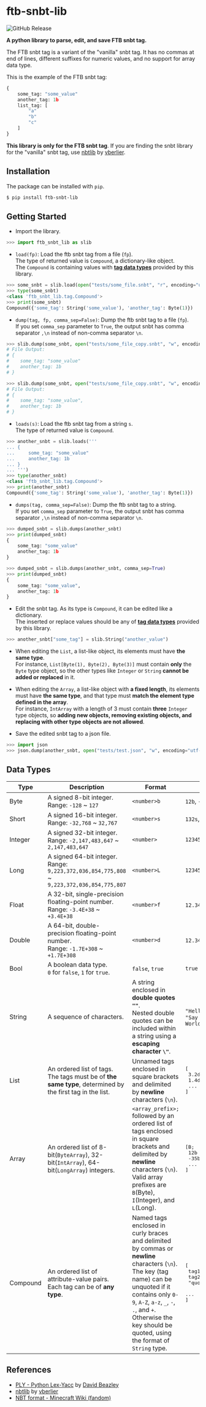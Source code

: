 # ftb-snbt-lib

![GitHub Release](https://img.shields.io/github/v/release/peunsu/ftb-snbt-lib?style=for-the-badge)

**A python library to parse, edit, and save FTB snbt tag.**

The FTB snbt tag is a variant of the "vanilla" snbt tag. It has no commas at end of lines, different suffixes for numeric values, and no support for array data type.

This is the example of the FTB snbt tag:

```python
{
    some_tag: "some_value"
    another_tag: 1b
    list_tag: [
        "a"
        "b"
        "c"
    ]
}
```

**This library is only for the FTB snbt tag**. If you are finding the snbt library for the "vanilla" snbt tag, use [nbtlib](https://github.com/vberlier/nbtlib) by [vberlier](https://github.com/vberlier).

## Installation

The package can be installed with ``pip``.

```bash
$ pip install ftb-snbt-lib
```

## Getting Started

* Import the library.

```python
>>> import ftb_snbt_lib as slib
```

* ``load(fp)``: Load the ftb snbt tag from a file (``fp``).<br>
The type of returned value is ``Compound``, a dictionary-like object.<br>
The ``Compound`` is containing values with **[tag data types](#data-types)** provided by this library.

```python
>>> some_snbt = slib.load(open("tests/some_file.snbt", "r", encoding="utf-8"))
>>> type(some_snbt)
<class 'ftb_snbt_lib.tag.Compound'>
>>> print(some_snbt)
Compound({'some_tag': String('some_value'), 'another_tag': Byte(1)})
```

* ``dump(tag, fp, comma_sep=False)``: Dump the ftb snbt tag to a file (``fp``).<br>
If you set ``comma_sep`` parameter to ``True``, the output snbt has comma separator ``,\n`` instead of non-comma separator ``\n``.

```python
>>> slib.dump(some_snbt, open("tests/some_file_copy.snbt", "w", encoding="utf-8"))
# File Output:
# {
#    some_tag: "some_value"
#    another_tag: 1b
# }
```

```python
>>> slib.dump(some_snbt, open("tests/some_file_copy.snbt", "w", encoding="utf-8"), comma_sep=True)
# File Output:
# {
#    some_tag: "some_value",
#    another_tag: 1b
# }
```

* ``loads(s)``: Load the ftb snbt tag from a string ``s``.<br>
The type of returned value is ``Compound``.

```python
>>> another_snbt = slib.loads('''
... {
...     some_tag: "some_value"
...     another_tag: 1b
... }
... ''')
>>> type(another_snbt)
<class 'ftb_snbt_lib.tag.Compound'>
>>> print(another_snbt)
Compound({'some_tag': String('some_value'), 'another_tag': Byte(1)})
```

* ``dumps(tag, comma_sep=False)``: Dump the ftb snbt tag to a string.<br>
If you set ``comma_sep`` parameter to ``True``, the output snbt has comma separator ``,\n`` instead of non-comma separator ``\n``.

```python
>>> dumped_snbt = slib.dumps(another_snbt)
>>> print(dumped_snbt)
{
    some_tag: "some_value"
    another_tag: 1b
}
```

```python
>>> dumped_snbt = slib.dumps(another_snbt, comma_sep=True)
>>> print(dumped_snbt)
{
    some_tag: "some_value",
    another_tag: 1b
}
```

* Edit the snbt tag. As its type is ``Compound``, it can be edited like a dictionary.<br>
The inserted or replace values should be any of **[tag data types](#data-types)** provided by this library.

```python
>>> another_snbt["some_tag"] = slib.String("another_value")
```

* When editing the ``List``, a list-like object, its elements must have **the same type**.<br>
For instance, ``List[Byte(1), Byte(2), Byte(3)]`` must contain **only** the ``Byte`` type object, so the other types like ``Integer`` or ``String`` **cannot be added or replaced** in it.

* When editing the ``Array``, a list-like object with **a fixed length**, its elements must have **the same type**, and that type must **match the element type defined in the array**.<br>
For instance, ``IntArray`` with a length of 3 must contain **three** ``Integer`` type objects, so **adding new objects, removing existing objects, and replacing with other type objects are not allowed**.

* Save the edited snbt tag to a json file.

```python
>>> import json
>>> json.dump(another_snbt, open("tests/test.json", "w", encoding="utf-8"), indent=4, ensure_ascii=False)
```

## Data Types

| Type | Description | Format | Example |
| - | - | - | - |
| Byte | A signed 8-bit integer.<br>Range: ``-128`` ~ ``127`` | ``<number>b`` | ``12b``, ``-35b`` |
| Short | A signed 16-bit integer.<br>Range: ``-32,768`` ~ ``32,767`` | ``<number>s`` | ``132s``, ``-243s`` |
| Integer | A signed 32-bit integer.<br>Range: ``-2,147,483,647`` ~ ``2,147,483,647`` | ``<number>`` | ``12345`` |
| Long | A signed 64-bit integer.<br>Range: ``9,223,372,036,854,775,808`` ~ ``9,223,372,036,854,775,807`` | ``<number>L`` | ``12345L`` |
| Float | A 32-bit, single-precision floating-point number.<br>Range: ``-3.4E+38`` ~ ``+3.4E+38`` | ``<number>f`` | ``12.345f``, ``1.0E-6f`` |
| Double | A 64-bit, double-precision floating-point number.<br>Range: ``-1.7E+308`` ~ ``+1.7E+308`` | ``<number>d`` | ``12.345d``, ``1.0E-6d`` |
| Bool | A boolean data type.<br>``0`` for ``false``, ``1`` for ``true``. | ``false``, ``true`` | ``true`` |
| String | A sequence of characters. | A string enclosed in **double quotes ``""``**.<br>Nested double quotes can be included within a string using a **escaping character ``\"``**. | `"Hello, World!"`,<br>`"Say \"Hello, World!\""` |
| List | An ordered list of tags.<br>The tags must be of **the same type**, determined by the first tag in the list. | Unnamed tags enclosed in square brackets and delimited by **newline** characters (``\n``). | <pre>[<br>    3.2d<br>    1.4d<br>    ...<br>]</pre> |
| Array | An ordered list of 8-bit(``ByteArray``), 32-bit(``IntArray``), 64-bit(``LongArray``) integers. | ``<array_prefix>;`` followed by an ordered list of tags enclosed in square brackets and delimited by **newline** characters (``\n``).<br>Valid array prefixes are ``B``(Byte), ``I``(Integer), and ``L``(Long). | <pre>[B;<br>    12b<br>    -35b<br>    ...<br>]</pre> |
| Compound | An ordered list of attribute-value pairs.<br>Each tag can be of **any type**. | Named tags enclosed in curly braces and delimited by commas or **newline** characters (``\n``).<br>The key (tag name) can be unquoted if it contains only ``0-9``, ``A-Z``, ``a-z``, ``_``, ``-``, ``.``, and ``+``. Otherwise the key should be quoted, using the format of ``String`` type. | <pre>[<br>    tag1: "string"<br>    tag2: 12b<br>    \"quoted:tag\": 3.5d<br>    ...<br>]</pre> |

## References

* [PLY - Python Lex-Yacc](https://github.com/dabeaz/ply) by [David Beazley](https://www.dabeaz.com)
* [nbtlib](https://github.com/vberlier/nbtlib) by [vberlier](https://github.com/vberlier)
* [NBT format - Minecraft Wiki (fandom)](https://minecraft.fandom.com/wiki/NBT_format)